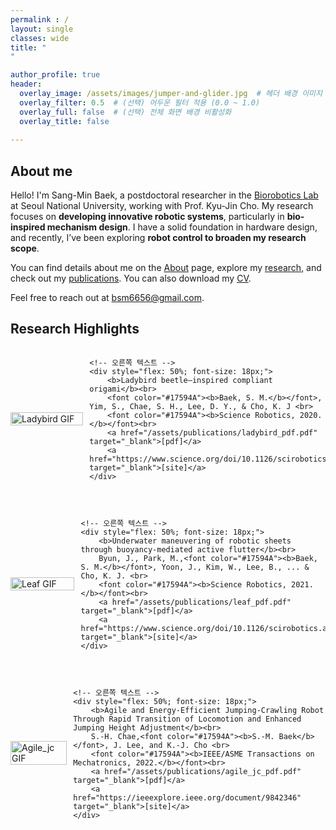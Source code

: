 ```yaml
---
permalink : /
layout: single
classes: wide
title: " 
"

author_profile: true
header:
  overlay_image: /assets/images/jumper-and-glider.jpg  # 헤더 배경 이미지
  overlay_filter: 0.5  # (선택) 어두운 필터 적용 (0.0 ~ 1.0)
  overlay_full: false  # (선택) 전체 화면 배경 비활성화
  overlay_title: false
  
---
```


## About me


Hello! I'm Sang-Min Baek, a postdoctoral researcher in the [Biorobotics Lab][BRL_link] at Seoul National University, working with Prof. Kyu-Jin Cho. My research focuses on **developing innovative robotic systems**, particularly in **bio-inspired mechanism design**. I have a solid foundation in hardware design, and recently, I’ve been exploring **robot control to broaden my research scope**.

You can find details about me on the [About][about_link] page, explore my [research][research_link], and check out my [publications][publications_link]. You can also download my [CV][cv_link].

Feel free to reach out at [bsm6656@gmail.com][email].

[BRL_link]: https://www.biorobotics.snu.ac.kr/
[about_link]: /about/
[research_link]: /research/
[publications_link]: /publications/
[email]: mailto:bsm6656@gmail.com
[cv_link]: https://sangmin-baek.github.io/assets/CV/BSM-CV2502.pdf


## Research Highlights

<div style="display: flex; align-items: center; margin-bottom: 30px;">
    <!-- 왼쪽 GIF -->
    <div style="flex: 45%; margin-right: 2%;">
        <img src="assets/gifs/ladybird_trim_gif.gif" alt="Ladybird GIF" style="width: 100%;">
    </div>

    <!-- 오른쪽 텍스트 -->
    <div style="flex: 50%; font-size: 18px;">
        <b>Ladybird beetle–inspired compliant origami</b><br>
        <font color="#17594A"><b>Baek, S. M.</b></font>, Yim, S., Chae, S. H., Lee, D. Y., & Cho, K. J <br>
        <font color="#17594A"><b>Science Robotics, 2020.</b></font><br> 
        <a href="/assets/publications/ladybird_pdf.pdf" target="_blank">[pdf]</a>
        <a href="https://www.science.org/doi/10.1126/scirobotics.aaz6262" target="_blank">[site]</a>
    </div>
</div>

<div style="display: flex; align-items: center; margin-bottom: 30px;">
    <!-- 왼쪽 GIF -->
    <div style="flex: 45%; margin-right: 2%;">
        <img src="assets/gifs/leaf_trim_gif.gif" alt="Leaf GIF" style="width: 100%;">
    </div>

    <!-- 오른쪽 텍스트 -->
    <div style="flex: 50%; font-size: 18px;">
        <b>Underwater maneuvering of robotic sheets through buoyancy-mediated active flutter</b><br>
        Byun, J., Park, M.,<font color="#17594A"><b>Baek, S. M.</b></font>, Yoon, J., Kim, W., Lee, B., ... & Cho, K. J. <br>
        <font color="#17594A"><b>Science Robotics, 2021.</b></font><br> 
        <a href="/assets/publications/leaf_pdf.pdf" target="_blank">[pdf]</a>
        <a href="https://www.science.org/doi/10.1126/scirobotics.abe0637" target="_blank">[site]</a>
    </div>
</div>

<div style="display: flex; align-items: center; margin-bottom: 30px;">
    <!-- 왼쪽 GIF -->
    <div style="flex: 45%; margin-right: 2%;">
        <img src="assets/gifs/agile_jc_trim_gif.gif" alt="Agile_jc GIF" style="width: 100%;">
    </div>

    <!-- 오른쪽 텍스트 -->
    <div style="flex: 50%; font-size: 18px;">
        <b>Agile and Energy-Efficient Jumping-Crawling Robot Through Rapid Transition of Locomotion and Enhanced Jumping Height Adjustment</b><br>
        S.-H. Chae,<font color="#17594A"><b>S.-M. Baek</b></font>, J. Lee, and K.-J. Cho <br>
        <font color="#17594A"><b>IEEE/ASME Transactions on Mechatronics, 2022.</b></font><br> 
        <a href="/assets/publications/agile_jc_pdf.pdf" target="_blank">[pdf]</a>
        <a href="https://ieeexplore.ieee.org/document/9842346" target="_blank">[site]</a>
    </div>
</div>
